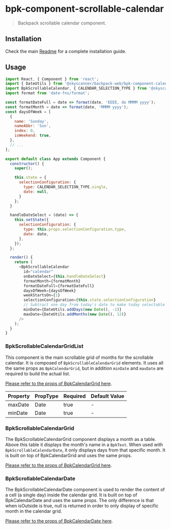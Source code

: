 # bpk-component-scrollable-calendar

> Backpack scrollable calendar component.

## Installation

Check the main [Readme](https://github.com/skyscanner/backpack#usage) for a complete installation guide.

## Usage

```js
import React, { Component } from 'react';
import { DateUtils } from '@skyscanner/backpack-web/bpk-component-calendar';
import BpkScrollableCalendar, { CALENDAR_SELECTION_TYPE } from '@skyscanner/backpack-web/bpk-component-scrollable-calendar';
import format from 'date-fns/format';

const formatDateFull = date => format(date, 'EEEE, do MMMM yyyy');
const formatMonth = date => format(date, 'MMMM yyyy');
const daysOfWeek = [
  {
    name: 'Sunday',
    nameAbbr: 'Sun',
    index: 0,
    isWeekend: true,
  },
  // ...
];

export default class App extends Component {
  constructor() {
    super();

    this.state = {
      selectionConfiguration: {
        type: CALENDAR_SELECTION_TYPE.single,
        date: null,
      }
    };
  }

  handleDateSelect = (date) => {
    this.setState({
      selectionConfiguration: {
        type: this.props.selectionConfiguration.type,
        date: date,
      },
    });
  };

  render() {
    return (
      <BpkScrollableCalendar
        id="calendar"
        onDateSelect={this.handleDateSelect}
        formatMonth={formatMonth}
        formatDateFull={formatDateFull}
        daysOfWeek={daysOfWeek}
        weekStartsOn={1}
        selectionConfiguration={this.state.selectionConfiguration}
        // Subtract one day from today's date to make today selectable by default
        minDate={DateUtils.addDays(new Date(), -1)}
        maxDate={DateUtils.addMonths(new Date(), 12)}
      />
    );
  }
}
```

### BpkScrollableCalendarGridList

This component is the main scrollable grid of months for the scrollable calendar.
It is composed of `BpkScrollableCalendarGrid` elements. It uses all the same props
as `BpkCalendarGrid`, but in addition `minDate` and `maxDate` are required to build
the actual list.

[Please refer to the props of BpkCalendarGrid here](../bpk-component-calendar/README.md#bpkcalendargrid).

| Property | PropType | Required | Default Value |
| -------- | -------- | -------- | ------------- |
| maxDate  | Date     | true     | -             |
| minDate  | Date     | true     | -             |

### BpkScrollableCalendarGrid

The BpkScrollableCalendarGrid component displays a month as a table.
Above this table it displays the month's name in a `BpkText`. When
used with `BpkScrollableCalendarDate`, it only displays days from
that specific month. It is built on top of BpkCalendarGrid and
uses the same props.

[Please refer to the props of BpkCalendarGrid here](../bpk-component-calendar/README.md#bpkcalendargrid).

### BpkScrollableCalendarDate

The BpkScrollableCalendarDate component is used to render the content of a cell
(a single day) inside the calendar grid. It is built on top of BpkCalendarDate
and uses the same props. The only difference is that when isOutside is true,
null is returned in order to only display of specific month in the calendar grid.

[Please refer to the props of BpkCalendarDate here](../bpk-component-calendar/README.md#bpkcalendardate).